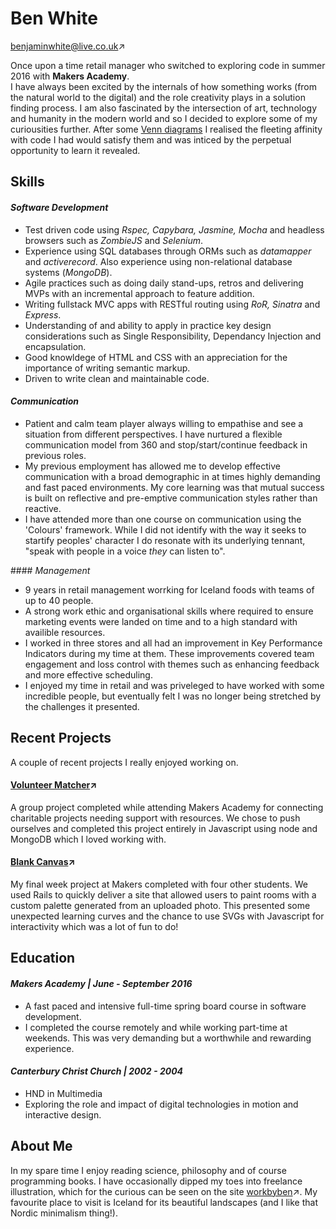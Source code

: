 # **Ben White**
<a href="mailto:benjaminwhite@live.co.uk">benjaminwhite@live.co.uk</a>&#8599;

Once upon a time retail manager who switched to exploring code in summer 2016 with **Makers Academy**.<br>I have always been excited by the internals of how something works (from the natural world to the digital) and the role creativity plays in a solution finding process. I am also fascinated by the intersection of art, technology and humanity in the modern world and so I decided to explore some of my curiousities further. After some [Venn diagrams](https://en.wikipedia.org/wiki/Venn_diagram) I realised the fleeting affinity with code I had would satisfy them and was inticed by the perpetual opportunity to learn it revealed.

## **Skills**

#### _Software Development_

* Test driven code using _Rspec, Capybara, Jasmine, Mocha_ and headless browsers such as _ZombieJS_ and _Selenium_.
* Experience using SQL databases through ORMs such as _datamapper_ and _activerecord_. Also experience using non-relational database systems (_MongoDB_).
* Agile practices such as doing daily stand-ups, retros and delivering MVPs with an incremental approach to feature addition.
* Writing fullstack MVC apps with RESTful routing using _RoR, Sinatra_ and _Express_.
* Understanding of and ability to apply in practice key design considerations such as Single Responsibility, Dependancy Injection and encapsulation.
* Good knowldege of HTML and CSS with an appreciation for the importance of writing semantic markup.
* Driven to write clean and maintainable code.

#### _Communication_

* Patient and calm team player always willing to empathise and see a situation from different perspectives. I have nurtured a flexible communication model from 360 and stop/start/continue feedback in previous roles.
* My previous employment has allowed me to develop effective communication with a broad demographic in at times highly demanding and fast paced environments. My core learning was that mutual success is built on reflective and pre-emptive communication styles rather than reactive.
* I have attended more than one course on communication using the 'Colours' framework. While I did not identify with the way it seeks to startify peoples' character I do resonate with its underlying tennant, "speak with people in a voice _they_ can listen to".

#### _Management_

*  9 years in retail management worrking for Iceland foods with teams of up to 40 people.
* A strong work ethic and organisational skills where required to ensure marketing events were landed on time and to a high standard with availible resources.
* I worked in three stores and all had an improvement in Key Performance Indicators during my time at them. These improvements covered team engagement and loss control with themes such as enhancing feedback and more effective scheduling.
* I enjoyed my time in retail and was priveleged to have worked with some incredible people, but eventually felt I was no longer being stretched by the challenges it presented.

## **Recent Projects**

A couple of recent projects I really enjoyed working on.

#### [Volunteer Matcher](https://github.com/benjamin-white/volunteer-matcher)&#8599;
A group project completed while attending Makers Academy for connecting charitable projects needing support with resources. We chose to push ourselves and completed this project entirely in Javascript using node and MongoDB which I loved working with.

#### [Blank Canvas](https://github.com/benjamin-white/blank_canvas)&#8599;
My final week project at Makers completed with four other students. We used Rails to quickly deliver a site that allowed users to paint rooms with a custom palette generated from an uploaded photo. This presented some unexpected learning curves and the chance to use SVGs with Javascript for interactivity which was a lot of fun to do!


## **Education**

#### _Makers Academy | June - September 2016_

* A fast paced and intensive full-time spring board course in software development.
* I completed the course remotely and while working part-time at weekends. This was very demanding but a worthwhile and rewarding experience.

#### _Canterbury Christ Church | 2002 - 2004_

* HND in Multimedia
* Exploring the role and impact of digital technologies in motion and interactive design.

## **About Me**

In my spare time I enjoy reading science, philosophy and of course programming books. I have occasionally dipped my toes into freelance illustration, which for the curious can be seen on the site <a href="http://workbyben.com">workbyben</a>&#8599;. My favourite place to visit is Iceland for its beautiful landscapes (and I like that Nordic minimalism thing!).

